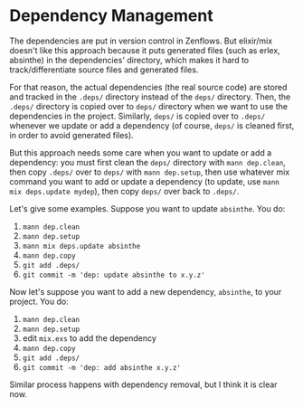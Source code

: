 <!--
SPDX-License-Identifier: AGPL-3.0-or-later
Zenflows is software that implements the Valueflows vocabulary.
Zenflows is designed, written, and maintained by srfsh <srfsh@dyne.org>
Copyright (C) 2021-2023 Dyne.org foundation <foundation@dyne.org>.

This program is free software: you can redistribute it and/or modify
it under the terms of the GNU Affero General Public License as
published by the Free Software Foundation, either version 3 of the
License, or (at your option) any later version.

This program is distributed in the hope that it will be useful,
but WITHOUT ANY WARRANTY; without even the implied warranty of
MERCHANTABILITY or FITNESS FOR A PARTICULAR PURPOSE.  See the
GNU Affero General Public License for more details.

You should have received a copy of the GNU Affero General Public License
along with this program.  If not, see <https://www.gnu.org/licenses/>.
-->

# Dependency Management

The dependencies are put in version control in Zenflows.  But elixir/mix doesn't
like this approach because it puts generated files (such as erlex, absinthe) in
the dependencies' directory, which makes it hard to track/differentiate source
files and generated files.

For that reason, the actual dependencies (the real source code) are stored and
tracked in the `.deps/` directory instead of the `deps/` directory.  Then, the
`.deps/` directory is copied over to `deps/` directory when we want to use the
dependencies in the project.  Similarly, `deps/` is copied over to `.deps/`
whenever we update or add a dependency (of course, `deps/` is cleaned first, in
order to avoid generated files).

But this approach needs some care when you want to update or add a dependency:
you must first clean the `deps/` directory with `mann dep.clean`, then copy
`.deps/` over to `deps/` with `mann dep.setup`, then use whatever mix command
you want to add or update a dependency (to update, use `mann mix deps.update
mydep`), then copy `deps/` over back to `.deps/`.

Let's give some examples.  Suppose you want to update `absinthe`.  You do:

1. `mann dep.clean`
2. `mann dep.setup`
3. `mann mix deps.update absinthe`
4. `mann dep.copy`
5. `git add .deps/`
6. `git commit -m 'dep: update absinthe to x.y.z'`

Now let's suppose you want to add a new dependency, `absinthe`, to your project.
You do:

1. `mann dep.clean`
2. `mann dep.setup`
3. edit `mix.exs` to add the dependency
4. `mann dep.copy`
5. `git add .deps/`
6. `git commit -m 'dep: add absinthe x.y.z'`

Similar process happens with dependency removal, but I think it is clear now.
